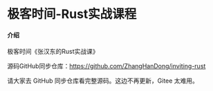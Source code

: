 # 极客时间-Rust实战课程

#### 介绍
极客时间《张汉东的Rust实战课》

源码GitHub同步仓库：https://github.com/ZhangHanDong/inviting-rust 

请大家去 GitHub 同步仓库看完整源码。这边不再更新，Gitee 太难用。